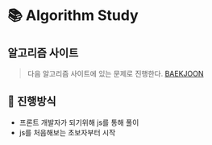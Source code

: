 # :books: Algorithm Study


## 알고리즘 사이트
> 다음 알고리즘 사이트에 있는 문제로 진행한다.
[BAEKJOON](https://www.acmicpc.net/)


## :ledger: 진행방식
- 프론트 개발자가 되기위해 js를 통해 풀이
- js를 처음해보는 초보자부터 시작



